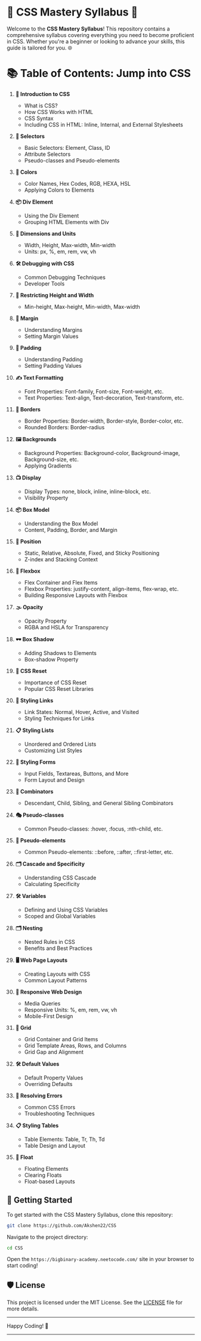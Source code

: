 # 🌟 CSS Mastery Syllabus 🌟

Welcome to the **CSS Mastery Syllabus**! This repository contains a comprehensive syllabus covering everything you need to become proficient in CSS. Whether you're a beginner or looking to advance your skills, this guide is tailored for you. 🌐

# 📚 Table of Contents: Jump into CSS

1. **📖 Introduction to CSS**
   - What is CSS?
   - How CSS Works with HTML
   - CSS Syntax
   - Including CSS in HTML: Inline, Internal, and External Stylesheets

2. **🎯 Selectors**
   - Basic Selectors: Element, Class, ID
   - Attribute Selectors
   - Pseudo-classes and Pseudo-elements

3. **🎨 Colors**
   - Color Names, Hex Codes, RGB, HEXA, HSL
   - Applying Colors to Elements

4. **📦 Div Element**
   - Using the Div Element
   - Grouping HTML Elements with Div

5. **📏 Dimensions and Units**
   - Width, Height, Max-width, Min-width
   - Units: px, %, em, rem, vw, vh

6. **🛠️ Debugging with CSS**
   - Common Debugging Techniques
   - Developer Tools

7. **📐 Restricting Height and Width**
   - Min-height, Max-height, Min-width, Max-width

8. **📏 Margin**
   - Understanding Margins
   - Setting Margin Values

9. **📏 Padding**
   - Understanding Padding
   - Setting Padding Values

10. **✍️ Text Formatting**
    - Font Properties: Font-family, Font-size, Font-weight, etc.
    - Text Properties: Text-align, Text-decoration, Text-transform, etc.

11. **🔲 Borders**
    - Border Properties: Border-width, Border-style, Border-color, etc.
    - Rounded Borders: Border-radius

12. **🖼️ Backgrounds**
    - Background Properties: Background-color, Background-image, Background-size, etc.
    - Applying Gradients

13. **📺 Display**
    - Display Types: none, block, inline, inline-block, etc.
    - Visibility Property

14. **📦 Box Model**
    - Understanding the Box Model
    - Content, Padding, Border, and Margin

15. **📍 Position**
    - Static, Relative, Absolute, Fixed, and Sticky Positioning
    - Z-index and Stacking Context

16. **📏 Flexbox**
    - Flex Container and Flex Items
    - Flexbox Properties: justify-content, align-items, flex-wrap, etc.
    - Building Responsive Layouts with Flexbox

17. **🌫️ Opacity**
    - Opacity Property
    - RGBA and HSLA for Transparency

18. **🕶️ Box Shadow**
    - Adding Shadows to Elements
    - Box-shadow Property

19. **🧹 CSS Reset**
    - Importance of CSS Reset
    - Popular CSS Reset Libraries

20. **🔗 Styling Links**
    - Link States: Normal, Hover, Active, and Visited
    - Styling Techniques for Links

21. **📋 Styling Lists**
    - Unordered and Ordered Lists
    - Customizing List Styles

22. **📝 Styling Forms**
    - Input Fields, Textareas, Buttons, and More
    - Form Layout and Design

23. **🧩 Combinators**
    - Descendant, Child, Sibling, and General Sibling Combinators

24. **🎭 Pseudo-classes**
    - Common Pseudo-classes: :hover, :focus, :nth-child, etc.

25. **🎨 Pseudo-elements**
    - Common Pseudo-elements: ::before, ::after, ::first-letter, etc.

26. **🗂️ Cascade and Specificity**
    - Understanding CSS Cascade
    - Calculating Specificity

27. **🛠️ Variables**
    - Defining and Using CSS Variables
    - Scoped and Global Variables

28. **🗂️ Nesting**
    - Nested Rules in CSS
    - Benefits and Best Practices

29. **🖥️ Web Page Layouts**
    - Creating Layouts with CSS
    - Common Layout Patterns

30. **📱 Responsive Web Design**
    - Media Queries
    - Responsive Units: %, em, rem, vw, vh
    - Mobile-First Design

31. **📐 Grid**
    - Grid Container and Grid Items
    - Grid Template Areas, Rows, and Columns
    - Grid Gap and Alignment

32. **🛠️ Default Values**
    - Default Property Values
    - Overriding Defaults

33. **🚫 Resolving Errors**
    - Common CSS Errors
    - Troubleshooting Techniques

34. **📋 Styling Tables**
    - Table Elements: Table, Tr, Th, Td
    - Table Design and Layout

35. **🌊 Float**
    - Floating Elements
    - Clearing Floats
    - Float-based Layouts

## 🔗 Getting Started
To get started with the CSS Mastery Syllabus, clone this repository:

```bash
git clone https://github.com/Akshen22/CSS
```

Navigate to the project directory:

```bash
cd CSS
```

Open the `https://bigbinary-academy.neetocode.com/` site in your browser to start coding!

## 🛡️ License
This project is licensed under the MIT License. See the [LICENSE](LICENSE) file for more details.

---

Happy Coding! 🎉

---
